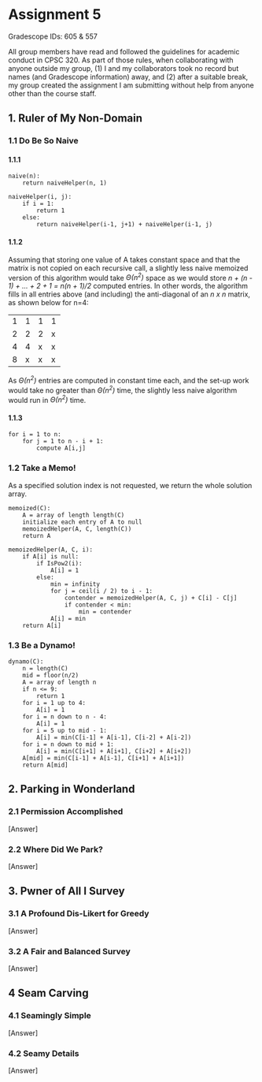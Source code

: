 # Assignment 5

Gradescope IDs: 605 & 557

All group members have read and followed the guidelines for academic conduct in
CPSC 320. As part of those rules, when collaborating with anyone outside my
group, (1) I and my collaborators took no record but names (and Gradescope
information) away, and (2) after a suitable break, my group created the
assignment I am submitting without help from anyone other than the course staff.

## 1. Ruler of My Non-Domain

### 1.1 Do Be So Naive

#### 1.1.1
```
naive(n):
	return naiveHelper(n, 1)

naiveHelper(i, j):
	if i = 1:
		return 1
	else:
		return naiveHelper(i-1, j+1) + naiveHelper(i-1, j)
```
#### 1.1.2
Assuming that storing one value of A takes constant space and that the matrix
is not copied on each recursive call, a slightly less naive memoized version of
this algorithm would take _&Theta;(n<sup>2</sup>)_ space as we would store
_n + (n - 1) + ... + 2 + 1 = n(n + 1)/2_ computed entries. In other words, the
algorithm fills in all entries above (and including) the anti-diagonal of an _n x n_
matrix, as shown below for n=4:

<table>
<tr>
    <td>1</td>
	<td>1</td>
	<td>1</td>
	<td>1</td>
</tr>
<tr>
    <td>2</td>
	<td>2</td>
	<td>2</td>
	<td>x</td>
</tr>
<tr>
	<td>4</td>
	<td>4</td>
	<td>x</td>
	<td>x</td>
</tr>
<tr>
	<td>8</td>
	<td>x</td>
	<td>x</td>
	<td>x</td>
</table>

As _&Theta;(n<sup>2</sup>)_ entries are computed in constant time each, and the
set-up work would take no greater than _&Theta;(n<sup>2</sup>)_ time, the
slightly less naive algorithm would run in _&Theta;(n<sup>2</sup>)_ time.

#### 1.1.3
```
for i = 1 to n:
	for j = 1 to n - i + 1:
		compute A[i,j]
```

### 1.2 Take a Memo!

As a specified solution index is not requested, we return the whole solution
array.
```
memoized(C):
	A = array of length length(C)
	initialize each entry of A to null
	memoizedHelper(A, C, length(C))
	return A

memoizedHelper(A, C, i):
	if A[i] is null:
		if IsPow2(i):
			A[i] = 1
		else:
			min = infinity
			for j = ceil(i / 2) to i - 1:
				contender = memoizedHelper(A, C, j) + C[i] - C[j]
				if contender < min:
					min = contender
			A[i] = min
	return A[i]
```

### 1.3 Be a Dynamo!

```
dynamo(C):
	n = length(C)
	mid = floor(n/2)
	A = array of length n
	if n <= 9:
		return 1
	for i = 1 up to 4:
		A[i] = 1
	for i = n down to n - 4:
		A[i] = 1
	for i = 5 up to mid - 1:
		A[i] = min(C[i-1] + A[i-1], C[i-2] + A[i-2])
	for i = n down to mid + 1:
		A[i] = min(C[i+1] + A[i+1], C[i+2] + A[i+2])
	A[mid] = min(C[i-1] + A[i-1], C[i+1] + A[i+1])
	return A[mid]
```

## 2. Parking in Wonderland

### 2.1 Permission Accomplished

[Answer]

### 2.2 Where Did We Park?

[Answer]

## 3. Pwner of All I Survey

### 3.1 A Profound Dis-Likert for Greedy

[Answer]

### 3.2 A Fair and Balanced Survey

[Answer]

## 4 Seam Carving

### 4.1 Seamingly Simple

[Answer]

### 4.2 Seamy Details

[Answer]
